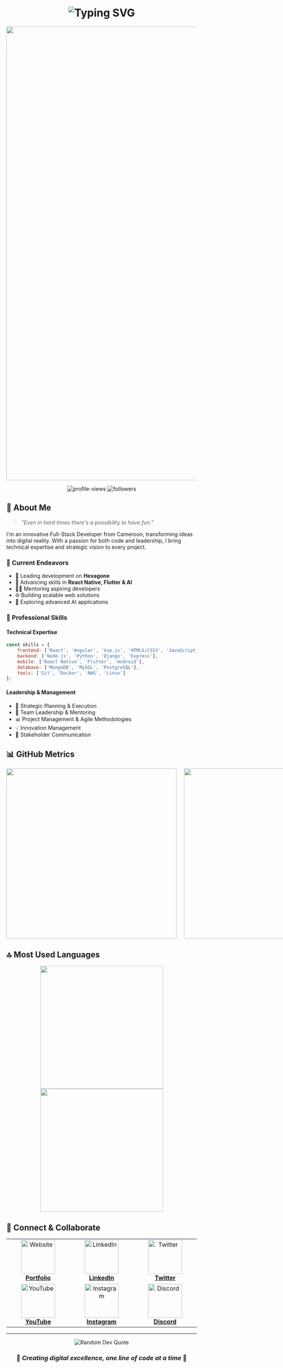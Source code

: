 # <div align="center">![Typing SVG](https://readme-typing-svg.herokuapp.com?font=Fira+Code&weight=500&size=40&pause=1000&color=3F85F7&center=true&vCenter=true&random=false&width=600&height=70&lines=Hello+World!+👋;I'm+Audran+Wolfhards;Full-Stack+Developer+%F0%9F%9A%80)</div>

<div align="center">
  <img src="https://wallpapercave.com/wp/wp2757834.gif" alt="banner" width="1200"/>
</div>

<p align="center">
  <img src="https://komarev.com/ghpvc/?username=audran-wol&label=Profile%20views&color=0e75b6&style=flat" alt="profile-views" />
  <img src="https://img.shields.io/github/followers/audran-wol?label=Followers&style=social" alt="followers" />
</p>

## 🌟 About Me
> *"Even in hard times there's a possibility to have fun."*

I'm an innovative Full-Stack Developer from Cameroon, transforming ideas into digital reality. With a passion for both code and leadership, I bring technical expertise and strategic vision to every project.

### 🎯 Current Endeavors
- 🔭 Leading development on **Hexagone**
- 🌱 Advancing skills in **React Native, Flutter & AI**
- 👨‍💼 Mentoring aspiring developers
- 🌐 Building scalable web solutions
- 🤖 Exploring advanced AI applications

### 💼 Professional Skills

#### Technical Expertise
```javascript
const skills = {
    frontend: ['React', 'Angular', 'Vue.js', 'HTML5/CSS3', 'JavaScript'],
    backend: ['Node.js', 'Python', 'Django', 'Express'],
    mobile: ['React Native', 'Flutter', 'Android'],
    database: ['MongoDB', 'MySQL', 'PostgreSQL'],
    tools: ['Git', 'Docker', 'AWS', 'Linux']
};
```

#### Leadership & Management
- 👔 Strategic Planning & Execution
- 🎯 Team Leadership & Mentoring
- 📊 Project Management & Agile Methodologies
- 💡 Innovation Management
- 🤝 Stakeholder Communication

## 📊 GitHub Metrics

<div align="center" style="display: grid; grid-template-columns: repeat(2, 1fr); gap: 20px;">
  <img width="450" src="https://github-readme-stats.vercel.app/api?username=audran-wol&show_icons=true&theme=tokyonight&hide_border=true&bg_color=0D1117"/>
  <img width="450" src="https://github-readme-streak-stats.herokuapp.com/?user=audran-wol&theme=tokyonight&hide_border=true&background=0D1117"/>
</div>

## 🔝 Most Used Languages

<div align="center">
  <img width="325" src="https://github-profile-summary-cards.vercel.app/api/cards/repos-per-language?username=audran-wol&theme=tokyonight"/>
  <img width="325" src="https://github-profile-summary-cards.vercel.app/api/cards/most-commit-language?username=audran-wol&theme=tokyonight"/>
</div>

## 🤝 Connect & Collaborate

<div align="center">
  <table>
    <tr>
      <td align="center" width="200">
        <a href="https://audrantiedang.com/#home">
          <img src="/api/placeholder/90/90" width="90" height="90" alt="Website"/>
          <br />
          <strong>Portfolio</strong>
        </a>
      </td>
      <td align="center" width="200">
        <a href="https://linkedin.com/in/audran-wolfhards">
          <img src="/api/placeholder/90/90" width="90" height="90" alt="LinkedIn"/>
          <br />
          <strong>LinkedIn</strong>
        </a>
      </td>
      <td align="center" width="200">
        <a href="https://twitter.com/@wolfhardsa">
          <img src="/api/placeholder/90/90" width="90" height="90" alt="Twitter"/>
          <br />
          <strong>Twitter</strong>
        </a>
      </td>
    </tr>
    <tr>
      <td align="center">
        <a href="https://www.youtube.com/c/proxima-centauri">
          <img src="/api/placeholder/90/90" width="90" height="90" alt="YouTube"/>
          <br />
          <strong>YouTube</strong>
        </a>
      </td>
      <td align="center">
        <a href="https://instagram.com/audran_germany">
          <img src="/api/placeholder/90/90" width="90" height="90" alt="Instagram"/>
          <br />
          <strong>Instagram</strong>
        </a>
      </td>
      <td align="center">
        <a href="https://discord.gg/audran#7918">
          <img src="/api/placeholder/90/90" width="90" height="90" alt="Discord"/>
          <br />
          <strong>Discord</strong>
        </a>
      </td>
    </tr>
  </table>
</div>

---
<div align="center">
<img src="https://quotes-github-readme.vercel.app/api?type=horizontal&theme=radical" alt="Random Dev Quote"/>

### 💫 *Creating digital excellence, one line of code at a time* 💫
</div>
